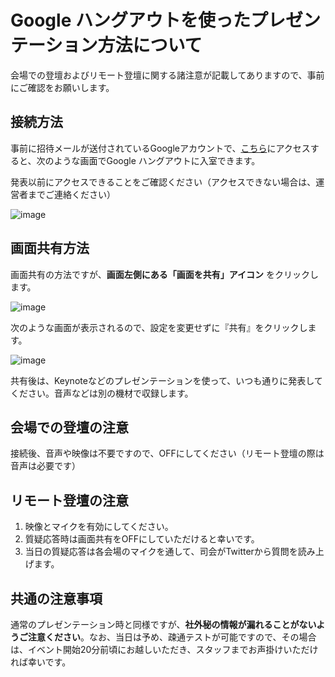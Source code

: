 # Google ハングアウトを使ったプレゼンテーション方法について

会場での登壇およびリモート登壇に関する諸注意が記載してありますので、事前にご確認をお願いします。

## 接続方法

事前に招待メールが送付されているGoogleアカウントで、[こちら](https://hangouts.google.com/hangouts/_/rjkriz3bc5cd3ox2c3yzte4aame)にアクセスすると、次のような画面でGoogle ハングアウトに入室できます。

発表以前にアクセスできることをご確認ください（アクセスできない場合は、運営者までご連絡ください）

![image](https://user-images.githubusercontent.com/15371677/27212348-5049fa18-529a-11e7-814f-0a0fa81723ca.png)

## 画面共有方法

画面共有の方法ですが、**画面左側にある「画面を共有」アイコン** をクリックします。

![image](https://user-images.githubusercontent.com/15371677/27212382-9f98862a-529a-11e7-9bd7-84362201f6d0.png)

次のような画面が表示されるので、設定を変更せずに『共有』をクリックします。

![image](https://user-images.githubusercontent.com/15371677/27212437-f81fcfd8-529a-11e7-9932-76b5b8d19efd.png)

共有後は、Keynoteなどのプレゼンテーションを使って、いつも通りに発表してください。音声などは別の機材で収録します。

## 会場での登壇の注意

接続後、音声や映像は不要ですので、OFFにしてください（リモート登壇の際は音声は必要です）

## リモート登壇の注意

1. 映像とマイクを有効にしてください。
2. 質疑応答時は画面共有をOFFにしていただけると幸いです。
3. 当日の質疑応答は各会場のマイクを通して、司会がTwitterから質問を読み上げます。

## 共通の注意事項

通常のプレゼンテーション時と同様ですが、**社外秘の情報が漏れることがないようご注意ください**。なお、当日は予め、疎通テストが可能ですので、その場合は、イベント開始20分前頃にお越しいただき、スタッフまでお声掛けいただければ幸いです。
